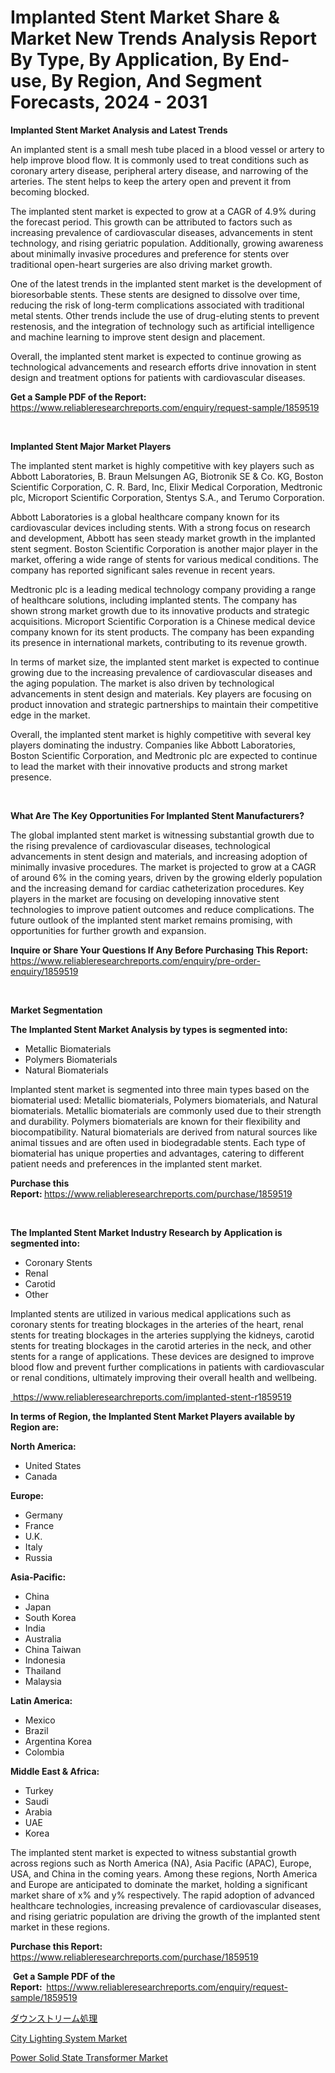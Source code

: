 <p><h1>Implanted Stent Market Share & Market New Trends Analysis Report By Type, By Application, By End-use, By Region, And Segment Forecasts, 2024 - 2031</h1></p><p><strong>Implanted Stent Market Analysis and Latest Trends</strong></p>
<p><p>An implanted stent is a small mesh tube placed in a blood vessel or artery to help improve blood flow. It is commonly used to treat conditions such as coronary artery disease, peripheral artery disease, and narrowing of the arteries. The stent helps to keep the artery open and prevent it from becoming blocked.</p><p>The implanted stent market is expected to grow at a CAGR of 4.9% during the forecast period. This growth can be attributed to factors such as increasing prevalence of cardiovascular diseases, advancements in stent technology, and rising geriatric population. Additionally, growing awareness about minimally invasive procedures and preference for stents over traditional open-heart surgeries are also driving market growth.</p><p>One of the latest trends in the implanted stent market is the development of bioresorbable stents. These stents are designed to dissolve over time, reducing the risk of long-term complications associated with traditional metal stents. Other trends include the use of drug-eluting stents to prevent restenosis, and the integration of technology such as artificial intelligence and machine learning to improve stent design and placement.</p><p>Overall, the implanted stent market is expected to continue growing as technological advancements and research efforts drive innovation in stent design and treatment options for patients with cardiovascular diseases.</p></p>
<p><strong>Get a Sample PDF of the Report:&nbsp;</strong> <a href="https://www.reliableresearchreports.com/enquiry/request-sample/1859519">https://www.reliableresearchreports.com/enquiry/request-sample/1859519</a></p>
<p>&nbsp;</p>
<p><strong>Implanted Stent Major Market Players</strong></p>
<p><p>The implanted stent market is highly competitive with key players such as Abbott Laboratories, B. Braun Melsungen AG, Biotronik SE & Co. KG, Boston Scientific Corporation, C. R. Bard, Inc, Elixir Medical Corporation, Medtronic plc, Microport Scientific Corporation, Stentys S.A., and Terumo Corporation. </p><p>Abbott Laboratories is a global healthcare company known for its cardiovascular devices including stents. With a strong focus on research and development, Abbott has seen steady market growth in the implanted stent segment. Boston Scientific Corporation is another major player in the market, offering a wide range of stents for various medical conditions. The company has reported significant sales revenue in recent years.</p><p>Medtronic plc is a leading medical technology company providing a range of healthcare solutions, including implanted stents. The company has shown strong market growth due to its innovative products and strategic acquisitions. Microport Scientific Corporation is a Chinese medical device company known for its stent products. The company has been expanding its presence in international markets, contributing to its revenue growth.</p><p>In terms of market size, the implanted stent market is expected to continue growing due to the increasing prevalence of cardiovascular diseases and the aging population. The market is also driven by technological advancements in stent design and materials. Key players are focusing on product innovation and strategic partnerships to maintain their competitive edge in the market.</p><p>Overall, the implanted stent market is highly competitive with several key players dominating the industry. Companies like Abbott Laboratories, Boston Scientific Corporation, and Medtronic plc are expected to continue to lead the market with their innovative products and strong market presence.</p></p>
<p>&nbsp;</p>
<p><strong>What Are The Key Opportunities For Implanted Stent Manufacturers?</strong></p>
<p><p>The global implanted stent market is witnessing substantial growth due to the rising prevalence of cardiovascular diseases, technological advancements in stent design and materials, and increasing adoption of minimally invasive procedures. The market is projected to grow at a CAGR of around 6% in the coming years, driven by the growing elderly population and the increasing demand for cardiac catheterization procedures. Key players in the market are focusing on developing innovative stent technologies to improve patient outcomes and reduce complications. The future outlook of the implanted stent market remains promising, with opportunities for further growth and expansion.</p></p>
<p><strong>Inquire or Share Your Questions If Any Before Purchasing This Report:</strong> <a href="https://www.reliableresearchreports.com/enquiry/pre-order-enquiry/1859519">https://www.reliableresearchreports.com/enquiry/pre-order-enquiry/1859519</a></p>
<p>&nbsp;</p>
<p><strong>Market Segmentation</strong></p>
<p><strong>The Implanted Stent Market Analysis by types is segmented into:</strong></p>
<p><ul><li>Metallic Biomaterials</li><li>Polymers Biomaterials</li><li>Natural Biomaterials</li></ul></p>
<p><p>Implanted stent market is segmented into three main types based on the biomaterial used: Metallic biomaterials, Polymers biomaterials, and Natural biomaterials. Metallic biomaterials are commonly used due to their strength and durability. Polymers biomaterials are known for their flexibility and biocompatibility. Natural biomaterials are derived from natural sources like animal tissues and are often used in biodegradable stents. Each type of biomaterial has unique properties and advantages, catering to different patient needs and preferences in the implanted stent market.</p></p>
<p><strong>Purchase this Report:&nbsp;</strong><a href="https://www.reliableresearchreports.com/purchase/1859519">https://www.reliableresearchreports.com/purchase/1859519</a></p>
<p>&nbsp;</p>
<p><strong>The Implanted Stent Market Industry Research by Application is segmented into:</strong></p>
<p><ul><li>Coronary Stents</li><li>Renal</li><li>Carotid</li><li>Other</li></ul></p>
<p><p>Implanted stents are utilized in various medical applications such as coronary stents for treating blockages in the arteries of the heart, renal stents for treating blockages in the arteries supplying the kidneys, carotid stents for treating blockages in the carotid arteries in the neck, and other stents for a range of applications. These devices are designed to improve blood flow and prevent further complications in patients with cardiovascular or renal conditions, ultimately improving their overall health and wellbeing.</p></p>
<p><a href="https://www.reliableresearchreports.com/implanted-stent-r1859519">&nbsp;https://www.reliableresearchreports.com/implanted-stent-r1859519</a></p>
<p><strong>In terms of Region, the Implanted Stent Market Players available by Region are:</strong></p>
<p>
    <p> <strong> North America: </strong>
        <ul>
            <li>United States</li>
            <li>Canada</li>
        </ul>
        </p> 
    <p> <strong> Europe: </strong>
        <ul>
            <li>Germany</li>
            <li>France</li>
            <li>U.K.</li>
            <li>Italy</li>
            <li>Russia</li>
        </ul>
        </p> 
    <p> <strong> Asia-Pacific: </strong>
        <ul>
            <li>China</li>
            <li>Japan</li>
            <li>South Korea</li>
            <li>India</li>
            <li>Australia</li>
            <li>China Taiwan</li>
            <li>Indonesia</li>
            <li>Thailand</li>
            <li>Malaysia</li>
        </ul>
        </p> 
    <p> <strong> Latin America: </strong>
        <ul>
            <li>Mexico</li>
            <li>Brazil</li>
            <li>Argentina Korea</li>
            <li>Colombia</li>
        </ul>
        </p> 
    <p> <strong> Middle East & Africa: </strong>
        <ul>
            <li>Turkey</li>
            <li>Saudi</li>
            <li>Arabia</li>
            <li>UAE</li>
            <li>Korea</li>
        </ul>
    </p>
    </p>
<p><p>The implanted stent market is expected to witness substantial growth across regions such as North America (NA), Asia Pacific (APAC), Europe, USA, and China in the coming years. Among these regions, North America and Europe are anticipated to dominate the market, holding a significant market share of x% and y% respectively. The rapid adoption of advanced healthcare technologies, increasing prevalence of cardiovascular diseases, and rising geriatric population are driving the growth of the implanted stent market in these regions.</p></p>
<p><strong>Purchase this Report: </strong><a href="https://www.reliableresearchreports.com/purchase/1859519">https://www.reliableresearchreports.com/purchase/1859519</a></p>
<p>&nbsp;<strong>Get a Sample PDF of the Report:&nbsp;&nbsp;</strong><a href="https://www.reliableresearchreports.com/enquiry/request-sample/1859519">https://www.reliableresearchreports.com/enquiry/request-sample/1859519</a></p>
<p><strong></strong></p>
<p><p><a href="https://medium.com/@russellrodriguez2727/%E3%83%80%E3%82%A6%E3%83%B3%E3%82%B9%E3%83%88%E3%83%AA%E3%83%BC%E3%83%A0%E5%87%A6%E7%90%86%E5%B8%82%E5%A0%B4%E3%81%AF-%E5%B8%82%E5%A0%B4%E3%82%B7%E3%82%A7%E3%82%A2-%E3%82%B5%E3%82%A4%E3%82%BA-2023%E5%B9%B4%E3%81%BE%E3%81%A7%E3%81%AE%E4%BA%88%E6%B8%AC%E3%82%92%E9%87%8D%E7%82%B9%E3%81%AB%E3%81%97%E3%81%BE%E3%81%99-800ea887ed34">ダウンストリーム処理</a></p><p><a href="https://www.linkedin.com/pulse/city-lighting-system-market-outlook-industry-overview-forecast-rm5ke?trackingId=QSuPgldEklBJ%2BtWH8Dw2bA%3D%3D">City Lighting System Market</a></p><p><a href="https://www.linkedin.com/pulse/power-solid-state-transformer-market-size-outlook-forecast-mm1ke?trackingId=qK9ZRfCkgIp5Epyb7O2Kcg%3D%3D">Power Solid State Transformer Market</a></p></p>
